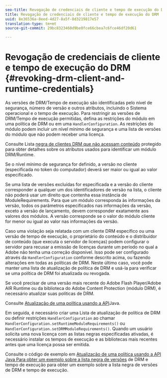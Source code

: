 ```yaml
---
seo-title: Revogação de credenciais de cliente e tempo de execução do DRM
title: Revogação de credenciais de cliente e tempo de execução do DRM
uuid: 8e36536a-8eed-4d27-8a5f-8d3219817e57
translation-type: tm+mt
source-git-commit: 29bc8323460d9be0fce66cbea7c6fce46df20d61

---
```



# Revogação de credenciais de cliente e tempo de execução do DRM {#revoking-drm-client-and-runtime-credentials}

As versões de DRM/Tempo de execução são identificadas pelo nível de segurança, número de versão e outros atributos, incluindo o Sistema operacional e o tempo de execução. Para restringir as versões de DRM/Tempo de execução permitidas, defina as restrições do módulo em uma política de DRM ou em uma `HandlerConfiguration`. As restrições do módulo podem incluir um nível mínimo de segurança e uma lista de versões do módulo que não podem receber uma licença.

Consulte Lista [negra de clientes DRM que não acessam conteúdo](../../protecting-content/introduction/usage-rules/runtime-application-restrictions/blacklist-drm-clients.md) protegido para obter detalhes sobre os atributos usados para identificar um módulo DRM/Runtime.

Se o nível mínimo de segurança for definido, a versão no cliente (especificada no token do computador) deverá ser maior ou igual ao valor especificado.

Se uma lista de versões excluídas for especificada e a versão do cliente corresponder a qualquer um dos identificadores de versão na lista, o cliente não poderá usar um direito que contenha essa instância de ModuleRequirements. Para que um módulo corresponda às informações da versão, todos os parâmetros especificados nas informações da versão, exceto a versão de lançamento, devem corresponder exatamente aos valores dos módulos. A versão corresponde se o valor do módulo cliente for menor ou igual ao valor nas informações da versão.

Caso uma violação seja relatada com um cliente DRM específico ou uma versão de tempo de execução, o proprietário do conteúdo e o distribuidor de conteúdo (que executa o servidor de licenças) podem configurar o servidor para recusar a emissão de licenças durante um período no qual a Adobe não tenha uma correção disponível. Isso pode ser configurado através da `HandlerConfiguration` conforme descrito acima, ou fazendo alterações em todas as políticas de DRM. Neste último caso, você pode manter uma lista de atualização de política de DRM e usá-la para verificar se uma política de DRM foi atualizada ou revogada.

Se você precisar de uma versão mais recente do Adobe Flash Player/Adobe AIR Runtime ou da biblioteca do Adobe Content Protection (módulo DRM), é necessário atualizar suas políticas de DRM.

Consulte [Atualização de uma política usando a API](../../protecting-content/working-policies-overview/updating-policy-using-java-api.md)Java.

Em seguida, é necessário criar uma Lista de atualização de política de DRM ou definir restrições `HandlerConfiguration` ao chamar `HandlerConfiguration.setRuntimeModuleRequirements()` ou `HandlerConfiguration.setDRMModuleRequirements()`. Quando um usuário solicita uma nova licença com as listas negras especificadas ativadas, é necessário instalar os tempos de execução e as bibliotecas mais recentes antes que uma licença possa ser emitida.

Consulte o código de exemplo em [Atualização de uma política usando a API Java Para obter um exemplo sobre a lista negra de versões](../../protecting-content/working-policies-overview/updating-policy-using-java-api.md) de DRM e tempo de execução para obter um exemplo sobre a lista negra de versões de DRM e tempo de execução.
